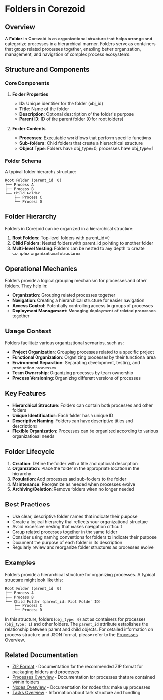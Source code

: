 # Folders in Corezoid

## Overview

A **Folder** in Corezoid is an organizational structure that helps arrange and categorize processes
in a hierarchical manner. Folders serve as containers that group related processes together,
enabling better organization, management, and navigation of complex process ecosystems.

## Structure and Components

### Core Components

1. **Folder Properties**

   - **ID**: Unique identifier for the folder (obj_id)
   - **Title**: Name of the folder
   - **Description**: Optional description of the folder's purpose
   - **Parent ID**: ID of the parent folder (0 for root folders)

2. **Folder Contents**
   - **Processes**: Executable workflows that perform specific functions
   - **Sub-folders**: Child folders that create a hierarchical structure
   - **Object Type**: Folders have obj_type=0, processes have obj_type=1

### Folder Schema

A typical folder hierarchy structure:

```
Root Folder (parent_id: 0)
├── Process A
├── Process B
└── Child Folder
    ├── Process C
    └── Process D
```

## Folder Hierarchy

Folders in Corezoid can be organized in a hierarchical structure:

1. **Root Folders**: Top-level folders with parent_id=0
2. **Child Folders**: Nested folders with parent_id pointing to another folder
3. **Multi-level Nesting**: Folders can be nested to any depth to create complex organizational
   structures

## Operational Mechanics

Folders provide a logical grouping mechanism for processes and other folders. They help in:

- **Organization**: Grouping related processes together
- **Navigation**: Creating a hierarchical structure for easier navigation
- **Access Control**: Potentially controlling access to groups of processes
- **Deployment Management**: Managing deployment of related processes together

## Usage Context

Folders facilitate various organizational scenarios, such as:

- **Project Organization**: Grouping processes related to a specific project
- **Functional Organization**: Organizing processes by their functional area
- **Environment Separation**: Separating development, testing, and production processes
- **Team Ownership**: Organizing processes by team ownership
- **Process Versioning**: Organizing different versions of processes

## Key Features

- **Hierarchical Structure**: Folders can contain both processes and other folders
- **Unique Identification**: Each folder has a unique ID
- **Descriptive Naming**: Folders can have descriptive titles and descriptions
- **Flexible Organization**: Processes can be organized according to various organizational needs

## Folder Lifecycle

1. **Creation**: Define the folder with a title and optional description
2. **Organization**: Place the folder in the appropriate location in the hierarchy
3. **Population**: Add processes and sub-folders to the folder
4. **Maintenance**: Reorganize as needed when processes evolve
5. **Archiving/Deletion**: Remove folders when no longer needed

## Best Practices

- Use clear, descriptive folder names that indicate their purpose
- Create a logical hierarchy that reflects your organizational structure
- Avoid excessive nesting that makes navigation difficult
- Group related processes together in the same folder
- Consider using naming conventions for folders to indicate their purpose
- Document the purpose of each folder in its description
- Regularly review and reorganize folder structures as processes evolve

## Examples

Folders provide a hierarchical structure for organizing processes. A typical structure might look
like this:

```
Root Folder (parent_id: 0)
├── Process A
├── Process B
└── Child Folder (parent_id: Root Folder ID)
    ├── Process C
    └── Process D
```

In this structure, folders (`obj_type: 0`) act as containers for processes (`obj_type: 1`) and other
folders. The `parent_id` attribute establishes the relationship between parent and child objects.
For detailed information on process structure and JSON format, please refer to the
[Processes Overview](../process/README.md).

## Related Documentation

- [ZIP Format](zip-format.md) - Documentation for the recommended ZIP format for packaging folders
  and processes
- [Processes Overview](../process/README.md) - Documentation for processes that are contained within
  folders
- [Nodes Overview](../nodes/README.md) - Documentation for nodes that make up processes
- [Tasks Overview](../tasks/README.md) - Information about task structure and handling
